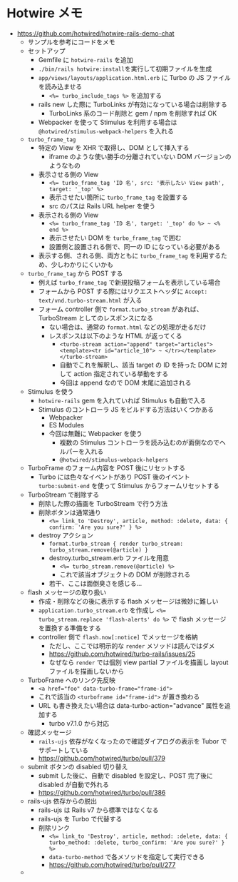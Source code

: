 # Hotwire メモ

- https://github.com/hotwired/hotwire-rails-demo-chat
    - サンプルを参考にコードをメモ
    - セットアップ
        - Gemfile に `hotwire-rails` を追加
        - `./bin/rails hotwire:install`を実行して初期ファイルを生成
        - `app/views/layouts/application.html.erb` に Turbo の JS ファイルを読み込ませる
            - `<%= turbo_include_tags %>` を追加する
        - rails new した際に TurboLinks が有効になっている場合は削除する
            - TurboLinks 系のコード削除と gem / npm を削除すれば OK
        - Webpacker を使って Stimulus を利用する場合は `@hotwired/stimulus-webpack-helpers` を入れる
    - `turbo_frame_tag`
        - 特定の View を XHR で取得し、DOM として挿入する
            - iframe のような使い勝手の分離されていない DOM バージョンのようなもの
        - 表示させる側の View
            - `<%= turbo_frame_tag 'ID 名', src: '表示したい View path', target: '_top' %>`
            - 表示させたい箇所に `turbo_frame_tag` を設置する
            - src のパスは Rails  URL helper を使う
        - 表示される側の View
            - `<%= turbo_frame_tag 'ID 名', target: '_top' do %> ~ <% end %>`
            - 表示させたい DOM を `turbo_frame_tag` で囲む
            - 設置側と設置される側で、同一の ID になっている必要がある
        - 表示する側、される側、両方ともに `turbo_frame_tag` を利用するため、少しわかりにくいかも
    - `turbo_frame_tag` から POST する
        - 例えば `turbo_frame_tag` で新規投稿フォームを表示している場合
        - フォームから POST する際にはリクエストヘッダに `Accept: text/vnd.turbo-stream.html` が入る
        - フォーム controller 側で `format.turbo_stream` があれば、TurboStream としてのレスポンスになる
            - ない場合は、通常の `format.html` などの処理が走るだけ
            - レスポンスは以下のような HTML が返ってくる
                - `<turbo-stream action="append" target="articles"><template><tr id="article_10"> ~ </tr></template></turbo-stream>`
                - 自動でこれを解釈し、該当 target の ID を持った DOM に対して action 指定されている挙動をする
                - 今回は append なので DOM 末尾に追加される
    - Stimulus を使う
        - `hotwire-rails` gem を入れていれば Stimulus も自動で入る
        - Stimulus のコントローラ JS をビルドする方法はいくつかある
            - Webpacker
            - ES Modules
            - 今回は無難に Webpacker を使う
                - 複数の Stimulus コントローラを読み込むのが面倒なのでヘルパーを入れる
                - `@hotwired/stimulus-webpack-helpers`
    - TurboFrame のフォーム内容を POST 後にリセットする
        - Turbo には色々なイベントがあり POST 後のイベント `turbo:submit-end` を使って Stimulus からフォームリセットする
    - TurboStream で削除する
        - 削除した際の描画を TurboStream で行う方法
        - 削除ボタンは通常通り
            - `<%= link_to 'Destroy', article, method: :delete, data: { confirm: 'Are you sure?' } %>`
        - destroy アクション
            - `format.turbo_stream { render turbo_stream: turbo_stream.remove(@article) }`
            - destroy.turbo_stream.erb ファイルを用意
                - `<%= turbo_stream.remove(@article) %>`
                - これで該当オブジェクトの DOM が削除される
            - 若干、ここは面倒臭さを感じる…
    - flash メッセージの取り扱い
        - 作成・削除などの後に表示する flash メッセージは微妙に難しい
        - `application.turbo_stream.erb` を作成し `<%= turbo_stream.replace 'flash-alerts' do %>` で flash メッセージを置換する準備をする
        - controller 側で `flash.now[:notice]` でメッセージを格納
            - ただし、ここでは明示的な `render` メソッドは読んではダメ
            - https://github.com/hotwired/turbo-rails/issues/25
            - なぜなら `render` では個別 view partial ファイルを描画し layout ファイルを描画しないから
    - TurboFrame へのリンク先反映
        - `<a href="foo" data-turbo-frame="frame-id">`
        - これで該当の `<turboframe id="frame-id">` が置き換わる
        - URL も書き換えたい場合は data-turbo-action="advance" 属性を追加する
            - turbo v7.1.0 から対応
    - 確認メッセージ
        - `rails-ujs` 依存がなくなったので確認ダイアログの表示を Tubor でサポートしている
        - https://github.com/hotwired/turbo/pull/379
    - submit ボタンの disabled 切り替え
        - submit した後に、自動で disabled を設定し、POST 完了後に disabled が自動で外れる
        - https://github.com/hotwired/turbo/pull/386
    - rails-ujs 依存からの脱出
        - rails-ujs は Rails v7 から標準ではなくなる
        - rails-ujs を Turbo で代替する
        - 削除リンク
            - `<%= link_to 'Destroy', article, method: :delete, data: { turbo_method: :delete, turbo_confirm: 'Are you sure?' } %>`
            - `data-turbo-method` で各メソッドを指定して実行できる
            - https://github.com/hotwired/turbo/pull/277
    - 
